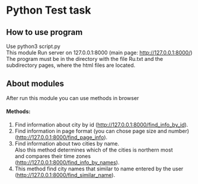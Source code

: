 # Python  Test task
## How to use program
Use python3 script.py   
This module Run server on 127.0.0.1:8000   (main page: http://127.0.0.1:8000/)   
The program must be in the directory with the file Ru.txt and the subdirectory pages, where the html files are located.

## About modules
After run this module you can use methods in browser
#### Methods:
1) Find information about city by id (http://127.0.0.1:8000/find_info_by_id).
2) Find information in page format (you can chose page size and number) (http://127.0.0.1:8000/find_page_info).
3) Find information about two cities by name.  
    Also this method determines which of the cities is northern most  
    and compares their time zones (http://127.0.0.1:8000/find_info_by_names).
4) This method find city names that similar to name entered by the user (http://127.0.0.1:8000/find_similar_name).
